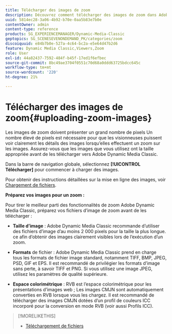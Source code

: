 ```yaml
---
title: Télécharger des images de zoom
description: Découvrez comment télécharger des images de zoom dans Adobe Dynamic Media Classic.
uuid: 5814ec28-3a06-4b92-b70e-0aa5b83e7b0e
contentOwner: admin
content-type: reference
products: SG_EXPERIENCEMANAGER/Dynamic-Media-Classic
geptopics: SG_SCENESEVENONDEMAND_PK/categories/zoom
discoiquuid: e84b7b0e-527a-4c64-bc2a-e5e64d47b2d6
feature: Dynamic Media Classic,Viewers,Zoom
role: User
exl-id: 44a82437-7592-484f-b45f-17ed1f6efbec
source-git-commit: 8bc49ae3704f0551c70d68a0ddd63725bdcc645c
workflow-type: tm+mt
source-wordcount: '220'
ht-degree: 21%

---
```


# Télécharger des images de zoom{#uploading-zoom-images}

Les images de zoom doivent présenter un grand nombre de pixels Un nombre élevé de pixels est nécessaire pour que les visionneuses puissent voir clairement les détails des images lorsqu’elles effectuent un zoom sur les images. Assurez-vous que les images que vous utilisez ont la taille appropriée avant de les télécharger vers Adobe Dynamic Media Classic.

Dans la barre de navigation globale, sélectionnez **[!UICONTROL Télécharger]** pour commencer à charger des images.

Pour obtenir des instructions détaillées sur la mise en ligne des images, voir [Chargement de fichiers](uploading-files.md#uploading_files).

**Préparez vos images pour un zoom :**

Pour tirer le meilleur parti des fonctionnalités de zoom Adobe Dynamic Media Classic, préparez vos fichiers d’image de zoom avant de les télécharger :

* **Taille d’image**  : Adobe Dynamic Media Classic recommande d’utiliser des fichiers d’image d’au moins 2 000 pixels pour la taille la plus longue. ce afin d’obtenir des images clairement visibles lors de l’exécution d’un zoom.

* **Formats**  de fichier : Adobe Dynamic Media Classic prend en charge tous les formats de fichier image standard, notamment TIFF, BMP, JPEG, PSD, GIF et EPS. Il est recommandé de privilégier les formats d’image sans perte, à savoir TIFF et PNG. Si vous utilisez une image JPEG, utilisez les paramètres de qualité supérieure.

* **Espace colorimétrique**  : RVB est l’espace colorimétrique pour les présentations d’images web ; Les images CMJN sont automatiquement converties en RVB lorsque vous les chargez. Il est recommandé de télécharger des images CMJN dotées d’un profil de couleurs ICC incorporé pour la conversion en mode RVB (voir aussi Profils ICC).

>[!MORELIKETHIS]
>
>* [Téléchargement de fichiers](uploading-files.md#uploading_files)

